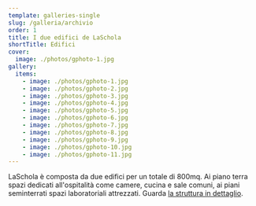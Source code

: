 ```yaml
---
template: galleries-single
slug: /galleria/archivio
order: 1
title: I due edifici de LaSchola
shortTitle: Edifici
cover:
  image: ./photos/gphoto-1.jpg
gallery:
  items:
    - image: ./photos/gphoto-1.jpg
    - image: ./photos/gphoto-2.jpg
    - image: ./photos/gphoto-3.jpg
    - image: ./photos/gphoto-4.jpg
    - image: ./photos/gphoto-5.jpg
    - image: ./photos/gphoto-6.jpg
    - image: ./photos/gphoto-7.jpg
    - image: ./photos/gphoto-8.jpg
    - image: ./photos/gphoto-9.jpg
    - image: ./photos/gphoto-10.jpg
    - image: ./photos/gphoto-11.jpg
---
```


LaSchola è composta da due edifici per un totale di 800mq. Ai piano terra spazi dedicati all'ospitalità come camere, cucina e sale comuni, ai piani seminterrati spazi laboratoriali attrezzati. Guarda [la struttura in dettaglio](/mappe/).